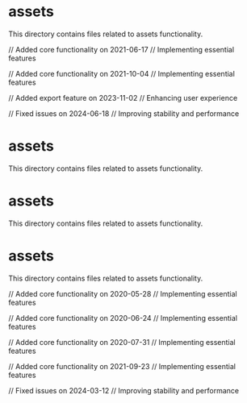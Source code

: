 # assets

This directory contains files related to assets functionality.

// Added core functionality on 2021-06-17
// Implementing essential features

// Added core functionality on 2021-10-04
// Implementing essential features

// Added export feature on 2023-11-02
// Enhancing user experience

// Fixed issues on 2024-06-18
// Improving stability and performance
# assets

This directory contains files related to assets functionality.
# assets

This directory contains files related to assets functionality.
# assets

This directory contains files related to assets functionality.

// Added core functionality on 2020-05-28
// Implementing essential features

// Added core functionality on 2020-06-24
// Implementing essential features

// Added core functionality on 2020-07-31
// Implementing essential features

// Added core functionality on 2021-09-23
// Implementing essential features

// Fixed issues on 2024-03-12
// Improving stability and performance
